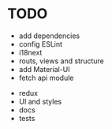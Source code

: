 # TODO
 + add dependencies
 + config ESLint
 + i18next
 + routs, views and structure
 + add Material-UI
 + fetch api module
 - redux
 - UI and styles
 - docs
 - tests